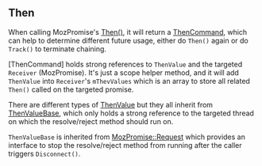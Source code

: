 ## Then

When calling MozPromise's [Then()](https://searchfox.org/mozilla-central/rev/66aa740e65a343659a7446b890145781f1b6a344/xpcom/threads/MozPromise.h#1031-1049), it will return a [ThenCommand](https://searchfox.org/mozilla-central/rev/66aa740e65a343659a7446b890145781f1b6a344/xpcom/threads/MozPromise.h#955-1028), which can help to determine different future usage, either do `Then()` again or do `Track()` to terminate chaining.

[ThenCommand] holds strong references to `ThenValue` and the targeted `Receiver` (MozPromise). It's just a scope helper method, and it will add `ThenValue` into `Receiver`'s `mThevValues` which is an array to store all related `Then()` called on the targeted promise.

There are different types of [ThenValue](https://searchfox.org/mozilla-central/search?q=symbol:T_mozilla%3A%3AMozPromise%3A%3AThenValue&redirect=false) but they all inherit from [ThenValueBase](https://searchfox.org/mozilla-central/rev/66aa740e65a343659a7446b890145781f1b6a344/xpcom/threads/MozPromise.h#464-622), which only holds a strong reference to the targeted thread on which the resolve/reject method should run on.

`ThenValueBase` is inherited from [MozPromise::Request](https://searchfox.org/mozilla-central/rev/66aa740e65a343659a7446b890145781f1b6a344/xpcom/threads/MozPromise.h#445-455) which provides an interface to stop the resolve/reject method from running after the caller triggers `Disconnect()`.
